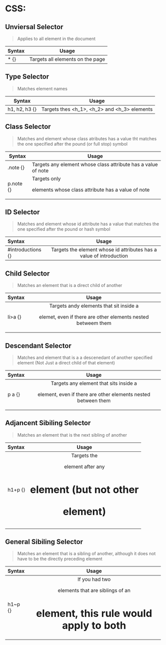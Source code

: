 # CSS:

## Unviersal Selector	
> Applies to all element in the document	

 | Syntax           | Usage                              | 
 | ---------------- | ---------------------------------- |
 | * {}             | Targets all elements on the page   |

## Type Selector
> Matches element names											


 | Syntax           | Usage                              | 
 | ---------------- | ---------------------------------- |
| h1, h2, h3 {} | Targets thes <h_1>, <h_2> and <h_3> elements |

## Class Selector			
> Matches and element whose class atributes has a value tht matches the one specified after the pound (or full stop) symbol 
 
 | Syntax           | Usage                              | 
 | ---------------- | ---------------------------------- |
 | .note {} |  Targets any element whose class attribute has a value of note |
 | p.note {} | Targets only <p> elements whose class attribute has a value of note |

## ID Selector
> Matches and element whose id attribute has a value that matches the one specified after the pound or hash symbol

| Syntax | Usage |
| :--- | :---: |
| #introductions {} | Targets the element whose id attributes has a value of introduction |

## Child Selector
> Matches an element that is a direct child of another

| Syntax | Usage |
| :--- | :---: |
| li>a {}		| Targets andy <a> elements that sit inside a <p> elemet, even if there are other elements nested betweem them |


## Descendant Selector
> Matches and element that is a a descenedant of another specified element (Not Just a direct child of that element)


| Syntax | Usage |
| :--- | :---: |
| p a {} | Targets any <a> element that sits inside a <p> element, even if there are other elements nested between them
 
 
## Adjancent Sibiling Selector
> Matches an element that is the next sibling of another

| Syntax | Usage |
| :--- | :---: |
| h1+p {} | Targets the <p> element after any <h1> element (but not other <p> element)
 
 
 ## General Sibiling Selector
 > Matches an element that is a sibling of another, although it does not have to be the directly preceding element 
 
| Syntax | Usage |
| :--- | :---: |
 | h1~p {} | If you had two <p> elements that are siblings of an <h1> element, this rule would apply to both |
 
 
 
 
 
 
 
 
 
 
 
 
 
 
 
 
 
 
 
 
 
 
 
 
 
 

